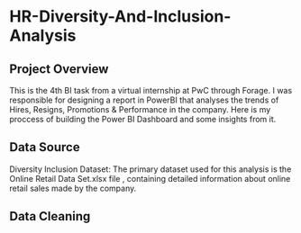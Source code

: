 # HR-Diversity-And-Inclusion-Analysis
## Project Overview
This is the 4th BI task from a virtual internship at PwC through Forage. I was responsible for designing a report in PowerBI that analyses the trends of Hires, Resigns, Promotions & Performance in the company. Here is my proccess of building the Power BI Dashboard and some insights from it. 
## Data Source
Diversity Inclusion Dataset: The primary dataset used for this analysis is the Online Retail Data Set.xlsx file , containing detailed information about online retail sales made by the company.
## Data Cleaning
